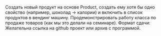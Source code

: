 Создать новый продукт на основе Product, создать ему хотя бы одно свойство (например, шоколад -> калории) и включить в список продуктов в вендинг машину.
Продемонстрировать работу класса по продаже товаров (как мы это делали на семинаре).
Формат сдачи:
Желательна ссылка на github проект или архив с программой.
